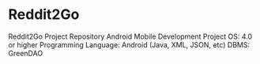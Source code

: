 # Reddit2Go
Reddit2Go Project Repository
Android Mobile Development Project
OS: 4.0 or higher
Programming Language: Android (Java, XML, JSON, etc)
DBMS: GreenDAO
